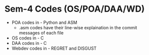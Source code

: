 # Sem-4 Codes (OS/POA/DAA/WD)

- POA codes in - Python and ASM
    - .asm codes have their line-wise explaination in the commit messages of each file
- OS codes in - C
- DAA codes in - C
- Webdev codes in - REGRET and DISGUST 



